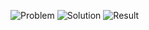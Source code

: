 ![Problem](https://github.com/flcristian/back-end-challenges/blob/master/add-two-numbers/problem.png)
![Solution](https://github.com/flcristian/back-end-challenges/blob/master/add-two-numbers/solution.png)
![Result](https://github.com/flcristian/back-end-challenges/blob/master/add-two-numbers/result.png)
